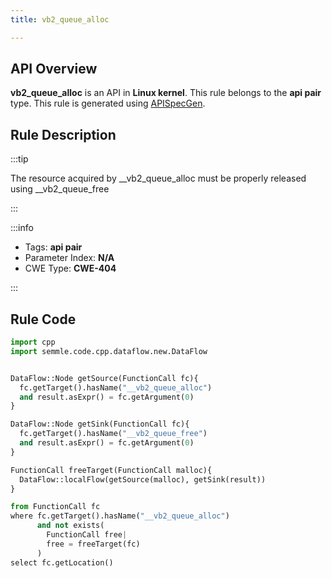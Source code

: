 ```yaml
---
title: vb2_queue_alloc

---
```



## API Overview
**vb2_queue_alloc** is an API in **Linux kernel**. This rule belongs to the **api pair** type. This rule is generated using [APISpecGen](../../tools/APISpecGen).
## Rule Description

:::tip

The resource acquired by __vb2_queue_alloc must be properly released using __vb2_queue_free

:::

:::info

- Tags: **api pair**
- Parameter Index: **N/A**
- CWE Type: **CWE-404**

:::

## Rule Code
```python
import cpp
import semmle.code.cpp.dataflow.new.DataFlow


DataFlow::Node getSource(FunctionCall fc){
  fc.getTarget().hasName("__vb2_queue_alloc")
  and result.asExpr() = fc.getArgument(0)
}

DataFlow::Node getSink(FunctionCall fc){
  fc.getTarget().hasName("__vb2_queue_free")
  and result.asExpr() = fc.getArgument(0)
}

FunctionCall freeTarget(FunctionCall malloc){
  DataFlow::localFlow(getSource(malloc), getSink(result))
}

from FunctionCall fc
where fc.getTarget().hasName("__vb2_queue_alloc")
      and not exists(
        FunctionCall free| 
        free = freeTarget(fc)
      )
select fc.getLocation()

    
```